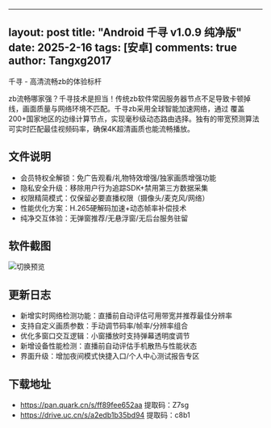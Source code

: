 
---
layout: post
title: "Android 千寻 v1.0.9 纯净版"
date:   2025-2-16
tags: [安卓]
comments: true
author: Tangxg2017
---

千寻 - 高清流畅zb的体验标杆

<!-- more -->

zb流畅哪家强？千寻技术是担当！传统zb软件常因服务器节点不足导致卡顿掉线，画面质量与网络环境不匹配。千寻zb采用全球智能加速网络，通过
覆盖200+国家地区的边缘计算节点，实现毫秒级动态路由选择。独有的带宽预测算法可实时匹配最佳视频码率，确保4K超清画质也能流畅播放。

## 文件说明

- 会员特权全解锁：免广告观看/礼物特效增强/独家画质增强功能
- 隐私安全升级：移除用户行为追踪SDK+禁用第三方数据采集
- 权限精简模式：仅保留必要直播权限（摄像头/麦克风/网络）
- 性能优化方案：H.265硬解码加速+动态帧率补偿技术
- 纯净交互体验：无弹窗推荐/无悬浮窗/无后台服务驻留
## 软件截图

  ![切换预览](https://tangxg2017.github.io/images/qianxun-25-02-16.png)

## 更新日志

- 新增实时网络检测功能：直播前自动评估可用带宽并推荐最佳分辨率
- 支持自定义画质参数：手动调节码率/帧率/分辨率组合
- 优化多窗口交互逻辑：小窗播放时支持弹幕透明度调节
- 新增设备性能检测：直播前自动评估手机散热与性能状态
- 界面升级：增加夜间模式快捷入口/个人中心测试报告专区
## 下载地址
- https://pan.quark.cn/s/ff89fee652aa 提取码：Z7sg
- https://drive.uc.cn/s/a2edb1b35bd94 提取码：c8b1

